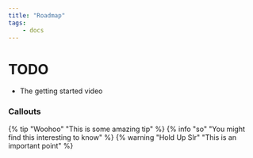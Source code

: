 ```yaml
---
title: "Roadmap"
tags: 
    - docs
---
```

# TODO

- The getting started video 

### Callouts

{% tip "Woohoo" "This is some amazing tip" %}
{% info "so" "You might find this interesting to know" %}
{% warning "Hold Up SIr" "This is an important point" %}
